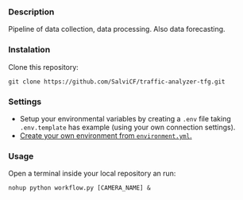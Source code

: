 ### Description
Pipeline of data collection, data processing. Also data forecasting.

### Instalation
Clone this repository:
```shell
git clone https://github.com/SalviCF/traffic-analyzer-tfg.git
```

### Settings
* Setup your environmental variables by creating a `.env` file taking `.env.template` has example (using your own connection settings).
* [Create your own environment from `environment.yml`.](https://conda.io/projects/conda/en/latest/user-guide/tasks/manage-environments.html#creating-an-environment-from-an-environment-yml-file)




### Usage
Open a terminal inside your local repository an run:
```shell
nohup python workflow.py [CAMERA_NAME] &
```
